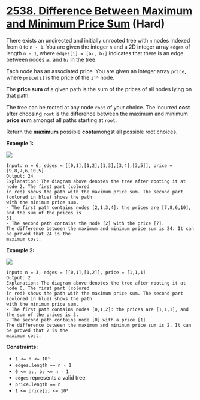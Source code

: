 # [2538. Difference Between Maximum and Minimum Price Sum][link] (Hard)

[link]: https://leetcode.com/problems/difference-between-maximum-and-minimum-price-sum/

There exists an undirected and initially unrooted tree with `n` nodes indexed from `0` to `n - 1`.
You are given the integer `n` and a 2D integer array `edges` of length `n - 1`, where `edges[i] =
[aᵢ, bᵢ]` indicates that there is an edge between nodes `aᵢ` and `bᵢ` in the tree.

Each node has an associated price. You are given an integer array `price`, where `price[i]` is the
price of the `iᵗʰ` node.

The **price sum** of a given path is the sum of the prices of all nodes lying on that path.

The tree can be rooted at any node `root` of your choice. The incurred **cost** after choosing
`root` is the difference between the maximum and minimum **price sum** amongst all paths starting at
`root`.

Return the **maximum** possible **cost**amongst all possible root choices.

**Example 1:**

![](https://assets.leetcode.com/uploads/2022/12/01/example14.png)

```
Input: n = 6, edges = [[0,1],[1,2],[1,3],[3,4],[3,5]], price = [9,8,7,6,10,5]
Output: 24
Explanation: The diagram above denotes the tree after rooting it at node 2. The first part (colored
in red) shows the path with the maximum price sum. The second part (colored in blue) shows the path
with the minimum price sum.
- The first path contains nodes [2,1,3,4]: the prices are [7,8,6,10], and the sum of the prices is
31.
- The second path contains the node [2] with the price [7].
The difference between the maximum and minimum price sum is 24. It can be proved that 24 is the
maximum cost.
```

**Example 2:**

![](https://assets.leetcode.com/uploads/2022/11/24/p1_example2.png)

```
Input: n = 3, edges = [[0,1],[1,2]], price = [1,1,1]
Output: 2
Explanation: The diagram above denotes the tree after rooting it at node 0. The first part (colored
in red) shows the path with the maximum price sum. The second part (colored in blue) shows the path
with the minimum price sum.
- The first path contains nodes [0,1,2]: the prices are [1,1,1], and the sum of the prices is 3.
- The second path contains node [0] with a price [1].
The difference between the maximum and minimum price sum is 2. It can be proved that 2 is the
maximum cost.
```

**Constraints:**

- `1 <= n <= 10⁵`
- `edges.length == n - 1`
- `0 <= aᵢ, bᵢ <= n - 1`
- `edges` represents a valid tree.
- `price.length == n`
- `1 <= price[i] <= 10⁵`

